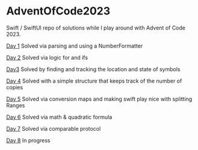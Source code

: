 # AdventOfCode2023
Swift / SwiftUI repo of solutions while I play around with Advent of Code 2023.

[Day 1](https://github.com/PeterH33/AdventOfCode2023/blob/main/AdventOfCode/day1.swift) Solved via parsing and using a NumberFormatter

[Day 2](https://github.com/PeterH33/AdventOfCode2023/blob/main/AdventOfCode/day2.swift) Solved via logic for and ifs

[Day3](https://github.com/PeterH33/AdventOfCode2023/blob/main/AdventOfCode/day3.swift) Solved by finding and tracking the location and state of symbols

[Day 4](https://github.com/PeterH33/AdventOfCode2023/blob/main/AdventOfCode/day4.swift) Solved with a simple structure that keeps track of the number of copies

[Day 5](https://github.com/PeterH33/AdventOfCode2023/blob/main/AdventOfCode/day5.swift) Solved via conversion maps and making swift play nice with splitting Ranges

[Day 6](https://github.com/PeterH33/AdventOfCode2023/blob/main/AdventOfCode/day6.swift) Solved via math & quadratic formula

[Day 7](https://github.com/PeterH33/AdventOfCode2023/blob/main/AdventOfCode/day7.swift) Solved via comparable protocol

[Day 8](https://github.com/PeterH33/AdventOfCode2023/blob/main/AdventOfCode/day8.swift) In progress
